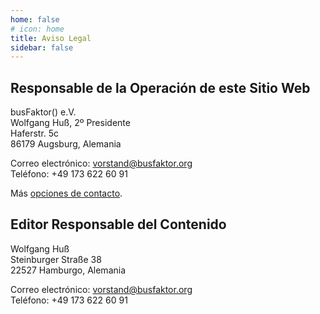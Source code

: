 ```yaml
---
home: false
# icon: home
title: Aviso Legal
sidebar: false
---
```


## Responsable de la Operación de este Sitio Web

busFaktor() e.V.  
Wolfgang Huß, 2º Presidente  
Haferstr. 5c  
86179 Augsburg, Alemania

Correo electrónico: <vorstand@busfaktor.org>  
Teléfono: +49 173 622 60 91

Más [opciones de contacto](/es/contact/).

## Editor Responsable del Contenido

Wolfgang Huß  
Steinburger Straße 38  
22527 Hamburgo, Alemania

Correo electrónico: <vorstand@busfaktor.org>  
Teléfono: +49 173 622 60 91
